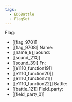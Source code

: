 ```yaml
---
tags:
  - ED6Battle
  - FlagSet
---
```

Flag:
- [[flag_9701]]
- [[flag_9708]]
Name:
- [[name_8]]
Sound:
- [[sound_213]]
- [[sound_39]]
Fn:
- [[e1110_function19]]
- [[e1110_function20]]
- [[e1110_function21]]
- [[e1110_function22]]
Battle:
- [[battle_121]]
Field_party:
- [[field_party_0]]
